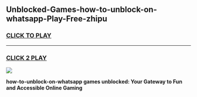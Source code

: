 
## Unblocked-Games-how-to-unblock-on-whatsapp-Play-Free-zhipu
<h3>
<a href="https://premium76.site?title=how-to-unblock-on-whatsapp&ref=21A">CLICK TO PLAY</a></h3>
<hr>

<h3>
<a href="https://premium76.site?title=how-to-unblock-on-whatsapp&ref=21A">CLICK 2 PLAY</a>
  
</h3>

<a href="https://premium76.site?title=how-to-unblock-on-whatsapp&ref=21A"><img src="https://clearcache.store/games.png"></a>


**how-to-unblock-on-whatsapp games unblocked: Your Gateway to Fun and Accessible Online Gaming**
